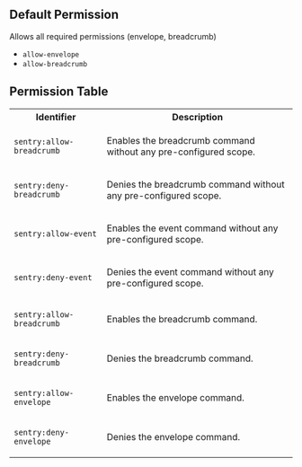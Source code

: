 ## Default Permission

Allows all required permissions (envelope, breadcrumb)

- `allow-envelope`
- `allow-breadcrumb`

## Permission Table

<table>
<tr>
<th>Identifier</th>
<th>Description</th>
</tr>


<tr>
<td>

`sentry:allow-breadcrumb`

</td>
<td>

Enables the breadcrumb command without any pre-configured scope.

</td>
</tr>

<tr>
<td>

`sentry:deny-breadcrumb`

</td>
<td>

Denies the breadcrumb command without any pre-configured scope.

</td>
</tr>

<tr>
<td>

`sentry:allow-event`

</td>
<td>

Enables the event command without any pre-configured scope.

</td>
</tr>

<tr>
<td>

`sentry:deny-event`

</td>
<td>

Denies the event command without any pre-configured scope.

</td>
</tr>

<tr>
<td>

`sentry:allow-breadcrumb`

</td>
<td>

Enables the breadcrumb command.

</td>
</tr>

<tr>
<td>

`sentry:deny-breadcrumb`

</td>
<td>

Denies the breadcrumb command.

</td>
</tr>

<tr>
<td>

`sentry:allow-envelope`

</td>
<td>

Enables the envelope command.

</td>
</tr>

<tr>
<td>

`sentry:deny-envelope`

</td>
<td>

Denies the envelope command.

</td>
</tr>
</table>
